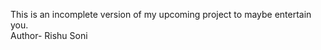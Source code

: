 This is an incomplete version of my upcoming project to maybe entertain you.
<br>
Author- Rishu Soni
